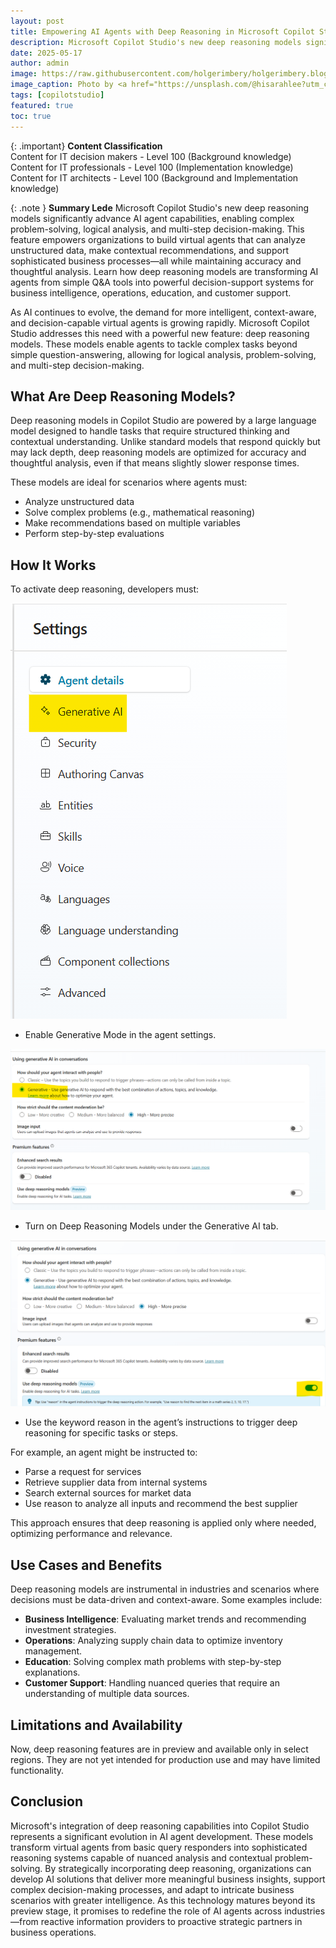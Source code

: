 ```yaml
---
layout: post
title: Empowering AI Agents with Deep Reasoning in Microsoft Copilot Studio
description: Microsoft Copilot Studio's new deep reasoning models significantly advance AI agent capabilities, enabling complex problem-solving, logical analysis, and multi-step decision-making. This feature empowers organizations to build virtual agents that can analyze unstructured data, make contextual recommendations, and support sophisticated business processes—all while maintaining accuracy and thoughtful analysis. Learn how deep reasoning models are transforming AI agents from simple Q&A tools into powerful decision-support systems for business intelligence, operations, education, and customer support.
date: 2025-05-17
author: admin
image: https://raw.githubusercontent.com/holgerimbery/holgerimbery.blog/main/holgerimbery/images/2025/05/sarah-lee-QURU8IY-RaI-unsplash.jpg
image_caption: Photo by <a href="https://unsplash.com/@hisarahlee?utm_content=creditCopyText&utm_medium=referral&utm_source=unsplash">Sarah Lee</a> on <a href="https://unsplash.com/photos/photography-of-blue-water-QURU8IY-RaI?utm_content=creditCopyText&utm_medium=referral&utm_source=unsplash">Unsplash</a>
tags: [copilotstudio]
featured: true
toc: true
---
```

{: .important} 
**Content Classification**  
Content for IT decision makers - Level 100 (Background knowledge)  
Content for IT professionals - Level 100 (Implementation knowledge)   
Content for IT architects - Level 100 (Background and Implementation knowledge)   

{: .note } 
**Summary Lede**
Microsoft Copilot Studio's new deep reasoning models significantly advance AI agent capabilities, enabling complex problem-solving, logical analysis, and multi-step decision-making. This feature empowers organizations to build virtual agents that can analyze unstructured data, make contextual recommendations, and support sophisticated business processes—all while maintaining accuracy and thoughtful analysis. Learn how deep reasoning models are transforming AI agents from simple Q&A tools into powerful decision-support systems for business intelligence, operations, education, and customer support.


As AI continues to evolve, the demand for more intelligent, context-aware, and decision-capable virtual agents is growing rapidly. Microsoft Copilot Studio addresses this need with a powerful new feature: deep reasoning models. These models enable agents to tackle complex tasks beyond simple question-answering, allowing for logical analysis, problem-solving, and multi-step decision-making.

## What Are Deep Reasoning Models?
Deep reasoning models in Copilot Studio are powered by a large language model designed to handle tasks that require structured thinking and contextual understanding. Unlike standard models that respond quickly but may lack depth, deep reasoning models are optimized for accuracy and thoughtful analysis, even if that means slightly slower response times.

These models are ideal for scenarios where agents must:

- Analyze unstructured data
- Solve complex problems (e.g., mathematical reasoning)
- Make recommendations based on multiple variables
- Perform step-by-step evaluations

## How It Works
To activate deep reasoning, developers must:

![upgit_20250506_1746528482.png](https://raw.githubusercontent.com/holgerimbery/holgerimbery.blog/main/holgerimbery/images/2025/05/upgit_20250506_1746528482.png)

- Enable Generative Mode in the agent settings.

![upgit_20250506_1746528560.png](https://raw.githubusercontent.com/holgerimbery/holgerimbery.blog/main/holgerimbery/images/2025/05/upgit_20250506_1746528560.png)

- Turn on Deep Reasoning Models under the Generative AI tab.

![upgit_20250506_1746528616.png](https://raw.githubusercontent.com/holgerimbery/holgerimbery.blog/main/holgerimbery/images/2025/05/upgit_20250506_1746528616.png)

- Use the keyword reason in the agent’s instructions to trigger deep reasoning for specific tasks or steps.

For example, an agent might be instructed to:
* Parse a request for services
* Retrieve supplier data from internal systems
* Search external sources for market data
* Use reason to analyze all inputs and recommend the best supplier

This approach ensures that deep reasoning is applied only where needed, optimizing performance and relevance.

## Use Cases and Benefits
Deep reasoning models are instrumental in industries and scenarios where decisions must be data-driven and context-aware. Some examples include:

* **Business Intelligence**: Evaluating market trends and recommending investment strategies.
* **Operations**: Analyzing supply chain data to optimize inventory management.
* **Education**: Solving complex math problems with step-by-step explanations.
* **Customer Support**: Handling nuanced queries that require an understanding of multiple data sources.

## Limitations and Availability
Now, deep reasoning features are in preview and available only in select regions. They are not yet intended for production use and may have limited functionality.

## Conclusion

Microsoft's integration of deep reasoning capabilities into Copilot Studio represents a significant evolution in AI agent development. These models transform virtual agents from basic query responders into sophisticated reasoning systems capable of nuanced analysis and contextual problem-solving. By strategically incorporating deep reasoning, organizations can develop AI solutions that deliver more meaningful business insights, support complex decision-making processes, and adapt to intricate business scenarios with greater intelligence. As this technology matures beyond its preview stage, it promises to redefine the role of AI agents across industries—from reactive information providers to proactive strategic partners in business operations.

